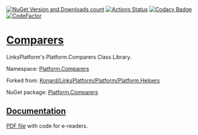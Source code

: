 [![NuGet Version and Downloads count](https://img.shields.io/nuget/v/Platform.Comparers?label=nuget&style=flat)](https://www.nuget.org/packages/Platform.Comparers)
[![Actions Status](https://github.com/linksplatform/Comparers/workflows/CD/badge.svg)](https://github.com/linksplatform/Comparers/actions?workflow=CD)
[![Codacy Badge](https://api.codacy.com/project/badge/Grade/86b4b48981774c01bb078a50a86b7c66)](https://app.codacy.com/app/drakonard/Comparers?utm_source=github.com&utm_medium=referral&utm_content=linksplatform/Comparers&utm_campaign=Badge_Grade_Dashboard)
[![CodeFactor](https://www.codefactor.io/repository/github/linksplatform/comparers/badge)](https://www.codefactor.io/repository/github/linksplatform/comparers)

# [Comparers](https://github.com/linksplatform/Comparers)

LinksPlatform's Platform.Comparers Class Library.

Namespace: [Platform.Comparers](https://linksplatform.github.io/Comparers/csharp/api/Platform.Comparers.html)

Forked from: [Konard/LinksPlatform/Platform/Platform.Helpers](https://github.com/Konard/LinksPlatform/tree/8d8eaec821eb87db00b883c0028d8ab7a1767e44/Platform/Platform.Helpers)

NuGet package: [Platform.Comparers](https://www.nuget.org/packages/Platform.Comparers)

## [Documentation](https://linksplatform.github.io/Comparers)
[PDF file](https://linksplatform.github.io/Comparers/csharp/Platform.Comparers.pdf) with code for e-readers.
